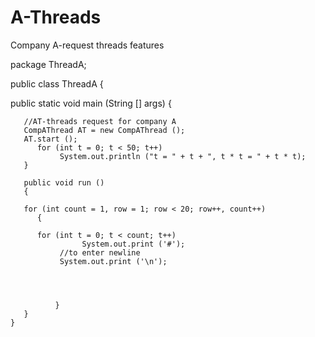 # A-Threads
Company A-request threads features

package ThreadA;

public class ThreadA {

   public static void main (String [] args)
	   {
	   
	   //AT-threads request for company A
	   CompAThread AT = new CompAThread ();
	   AT.start ();
	      for (int t = 0; t < 50; t++)
	           System.out.println ("t = " + t + ", t * t = " + t * t);
	   }
	   
	   public void run ()
	   {
	   
	   for (int count = 1, row = 1; row < 20; row++, count++)
	      {
	      
	      for (int t = 0; t < count; t++)
	                System.out.print ('#');
	           //to enter newline
	           System.out.print ('\n');
	   
	   
	   
	   
	   	      }
	   }
	}

